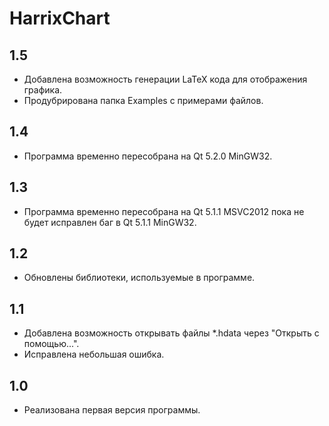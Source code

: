 HarrixChart
===========

1.5
---
 * Добавлена возможность генерации LaTeX кода для отображения графика.
 * Продубрирована папка Examples с примерами файлов.

1.4
---
 * Программа временно пересобрана на Qt 5.2.0 MinGW32.

1.3
---
 * Программа временно пересобрана на Qt 5.1.1 MSVC2012 пока не будет исправлен баг в Qt 5.1.1 MinGW32.

1.2
---
 * Обновлены библиотеки, используемые в программе.

1.1
---
 * Добавлена возможность открывать файлы *.hdata через "Открыть с помощью...".
 * Исправлена небольшая ошибка.

1.0
---
 * Реализована первая версия программы.